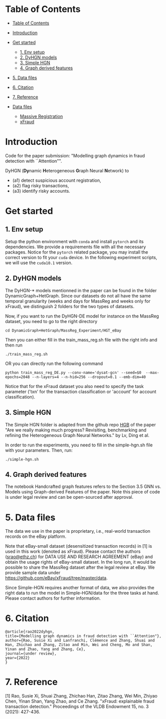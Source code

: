 # Table of Contents
- [Table of Contents](#table-of-contents)
- [Introduction](#introduction)
- [Get started](#get-started)
  - [1. Env setup](#1-env-setup)
  - [2. DyHGN models](#2-dyhgn-models)
  - [3. Simple HGN](#3-simple-hgn)
  - [4. Graph derived features](#4-graph-derived-features)
- [5. Data files](#5-data-files)
- [6. Citation](#6-citation)
- [7. Reference](#7-reference)

- [Data files](#data-files)
    - [Massive Registration](#massive-registration)
    - [xFraud](#xfraud)


# Introduction
Code for the paper submission: "Modelling graph dynamics in fraud detection with ``Attention"".

DyHGN (**Dy**namic **H**eterogeneous **G**raph Neural **N**etwork) to 
- (a1) detect suspicious account registration, 
- (a2) flag risky transactions,  
- (a3) identify risky accounts.

# Get started
## 1. Env setup
Setup the python environment with `conda` and install `pytorch` and its dependencies. We provide a requirements file with all the necessary packages. Notice for the `pytorch` related package, you may install the correct version to fit your `cuda` device. In the following experiment scripts, we will use the `cuda10.1` version.

## 2. DyHGN models
The DyHGN-* models mentionned in the paper can be found in the folder DynamicGraph+HetGraph. Since our datasets do not all have the same temporal granularity (weeks and days for MassReg and weeks only for xFraud), we distinguish 2 folders for the two types of datasets.

Now, if you want to run the DyHGN-DE model for instance on the MassReg dataset, you need to go to the right directory

```
cd DynamicGraph+HetGraph/MassReg_Experiment/HGT_eBay
```
Then you can either fill in the train_mass_reg.sh file with the right info and then run
```
./train_mass_reg.sh
```
OR you can directly run the following command
```
python train_mass_reg_DE.py --conv-name='dysat-gcn' --seed=$0  --max-epochs=2048 --n-layers=4 --n-hid=256 --dropout=0.1 --emb-dim=40
```

Notice that for the xFraud dataset you also need to specify the task parameter ('txn' for the transaction classification or 'account' for account classification).

## 3. Simple HGN

The Simple HGN folder is adapted from the github repo [HGB](https://github.com/THUDM/HGB) of the paper "Are we really making much progress? Revisiting, benchmarking and refining the Heterogeneous Graph Neural Networks." by Lv, Ding et al.

In order to run the experiments, you need to fill in the simple-hgn.sh file with your parameters. Then, run:
```
./simple-hgn.sh
```

## 4. Graph derived features
The notebook Handcrafted graph features refers to the Section 3.5 GNN vs. Models using Graph-derived Features of the paper.
Note this piece of code is under legal review and can be open-sourced after approval.


# 5. Data files

The data we use in the paper is proprietary, i.e., real-world transaction records on the eBay platform.

Note that eBay-small dataset (desensitized transaction records) in [1] is used in this work (denoted as xFraud). Please contact the authors (srao@ethz.ch) for DATA USE AND RESEARCH AGREEMENT (eBay) and obtain the usage rights of eBay-small dataset. In the long run, it would be possible to share the MassReg dataset after the legal review at eBay. We provide sample data under https://github.com/eBay/xFraud/tree/master/data. 

Since Simple-HGN requires another format of data, we also provides the right data to run the model in Simple-HGN/data for the three tasks at hand. Please contact authors for further information.

# 6. Citation
```text
@article{rao2022dyhgn,
title={Modelling graph dynamics in fraud detection with ``Attention"},
author={Rao, Susie Xi and Lanfranchi, Clémence and Zhang, Shuai and Han, Zhichao and Zhang, Zitao and Min, Wei and Cheng, Mo and Shan, Yinan and Zhao, Yang and Zhang, Ce},
journal={under review},
year={2022}
}
```
# 7. Reference
[1] Rao, Susie Xi, Shuai Zhang, Zhichao Han, Zitao Zhang, Wei Min, Zhiyao Chen, Yinan Shan, Yang Zhao, and Ce Zhang. "xFraud: explainable fraud transaction detection." Proceedings of the VLDB Endowment 15, no. 3 (2021): 427-436.

